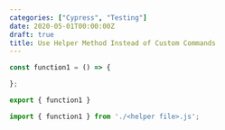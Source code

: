 ```yaml
---
categories: ["Cypress", "Testing"]
date: 2020-05-01T00:00:00Z
draft: true
title: Use Helper Method Instead of Custom Commands
---
```



```javascript
const function1 = () => {

};

export { function1 }

```

```javascript
import { function1 } from './<helper file>.js';
```